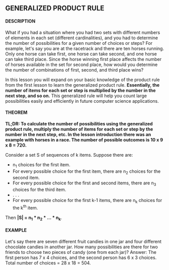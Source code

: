 ## GENERALIZED PRODUCT RULE

#### DESCRIPTION 
What if you had a situation where you had two sets with different numbers of elements in each set (different cardinalities), and you had to determine the number of possibilities for a given number of choices or steps? For example, let's say you are at the racetrack and there are ten horses running. Only one horse can take first, one horse can take second, and one horse can take third place. Since the horse winning first place affects the number of horses available in the set for second place, how would you determine the number of combinations of first, second, and third place wins?

In this lesson you will expand on your basic knowledge of the product rule from the first lesson to learn the generalized product rule. **Essentially, the number of items for each set or step is multiplied by the number in the next step, and so on.** This generalized rule will help you count large possibilities easily and efficiently in future computer science applications. 

#### THEOREM
**TL;DR: To calculate the number of possibilities using the generalized product rule, multiply the number of items for each set or step by the number in the next step, etc. In the lesson introduction there was an example with horses in a race. The number of possible outcomes is 10 x 9 x 8 = 720.**

Consider a set S of sequences of k items. Suppose there are:
- n<sub>1</sub> choices for the first item.
- For every possible choice for the first item, there are n<sub>2</sub> choices for the second item.
- For every possible choice for the first and second items, there are n<sub>3</sub> choices for the third item.
- . . . 
- For every possible choice for the first k-1 items, there are n<sub>k</sub> choices for the k<sup>th</sup> item.

Then **|S| = n<sub>1</sub> * n<sub>2</sub> * ... * n<sub>k</sub>**.

#### EXAMPLE
Let's say there are seven different fruit candies in one jar and four different chocolate candies in another jar. How many possibilities are there for two friends to choose two pieces of candy (one from each jar)?
Answer: The first person has 7 x 4 choices, and the second person has 6 x 3 choices. Total number of choices = 28 x 18 = 504.